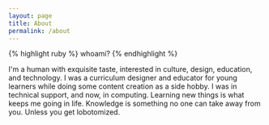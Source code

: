 ```yaml
---
layout: page
title: About 
permalink: /about
---
```

 
{% highlight ruby %}
whoami?
{% endhighlight %}

I'm a human with exquisite taste, interested in culture, design, education, and technology. 
I was a curriculum designer and educator for young learners while doing some content creation as a side hobby. 
I was in technical support, and now, in computing. 
Learning new things is what keeps me going in life. 
Knowledge is something no one can take away from you. Unless you get lobotomized. 
